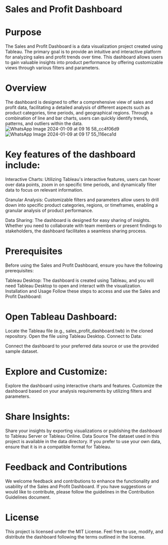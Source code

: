 # Sales and Profit Dashboard

# Purpose
The Sales and Profit Dashboard is a data visualization project created using Tableau. The primary goal is to provide an intuitive and interactive platform for analyzing sales and profit trends over time. This dashboard allows users to gain valuable insights into product performance by offering customizable views through various filters and parameters.

# Overview
The dashboard is designed to offer a comprehensive view of sales and profit data, facilitating a detailed analysis of different aspects such as product categories, time periods, and geographical regions. Through a combination of line and bar charts, users can quickly identify trends, patterns, and outliers within the data.
![WhatsApp Image 2024-01-09 at 09 16 58_cc4f06d9](https://github.com/meghakv59/Data-Visualization-Using_Tableau/assets/133174912/ed117423-ea72-4428-83a0-7f6b50a39089)
![WhatsApp Image 2024-01-09 at 09 17 55_116eca1d](https://github.com/meghakv59/Data-Visualization-Using_Tableau/assets/133174912/bd585ea5-f180-4ef9-b810-66cdd28a84d7)

# Key features of the dashboard include:

Interactive Charts: Utilizing Tableau's interactive features, users can hover over data points, zoom in on specific time periods, and dynamically filter data to focus on relevant information.

Granular Analysis: Customizable filters and parameters allow users to drill down into specific product categories, regions, or timeframes, enabling a granular analysis of product performance.

Data Sharing: The dashboard is designed for easy sharing of insights. Whether you need to collaborate with team members or present findings to stakeholders, the dashboard facilitates a seamless sharing process.

# Prerequisites
Before using the Sales and Profit Dashboard, ensure you have the following prerequisites:

Tableau Desktop: The dashboard is created using Tableau, and you will need Tableau Desktop to open and interact with the visualization.
Installation and Usage
Follow these steps to access and use the Sales and Profit Dashboard:

# Open Tableau Dashboard:

Locate the Tableau file (e.g., sales_profit_dashboard.twb) in the cloned repository.
Open the file using Tableau Desktop.
Connect to Data:

Connect the dashboard to your preferred data source or use the provided sample dataset.

# Explore and Customize:
Explore the dashboard using interactive charts and features.
Customize the dashboard based on your analysis requirements by utilizing filters and parameters.

# Share Insights:
Share your insights by exporting visualizations or publishing the dashboard to Tableau Server or Tableau Online.
Data Source
The dataset used in this project is available in the data directory. If you prefer to use your own data, ensure that it is in a compatible format for Tableau.

# Feedback and Contributions
We welcome feedback and contributions to enhance the functionality and usability of the Sales and Profit Dashboard. If you have suggestions or would like to contribute, please follow the guidelines in the Contribution Guidelines document.

# License
This project is licensed under the MIT License. Feel free to use, modify, and distribute the dashboard following the terms outlined in the license.
